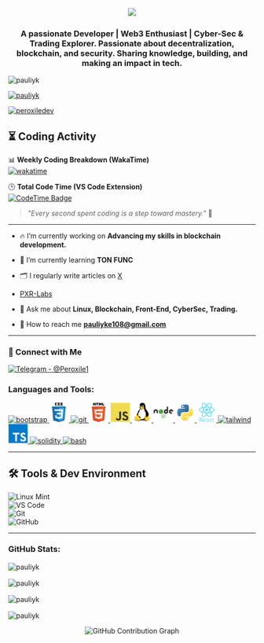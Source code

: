 <div align="center">
  <img src="https://readme-typing-svg.herokuapp.com/?font=Orbitron&size=35&center=true&vCenter=true&width=600&height=100&duration=4000&lines=Hi+There!+👋;I'm+Peroxile!;Welcome+to+My+GitHub+Profile!" />
</div>

<h3 align="center">A passionate Developer | Web3 Enthusiast | Cyber-Sec & Trading Explorer. Passionate about decentralization, blockchain, and security. Sharing knowledge, building, and making an impact in tech.</h3>

<p align="left"> <img src="https://komarev.com/ghpvc/?username=pauliyk&label=Profile%20views&color=0e75b6&style=flat" alt="pauliyk" /> </p>

<p align="left"> <a href="https://github.com/ryo-ma/github-profile-trophy"><img src="https://github-profile-trophy.vercel.app/?username=pauliyk&margin-w=15&column=7" alt="pauliyk" /></a> </p>

<p align="left"> <a href="https://x.com/peroxiledev" target="blank"><img src="https://img.shields.io/twitter/follow/peroxiledev?logo=twitter&style=for-the-badge" alt="peroxiledev" /></a> </p>

## ⏳ Coding Activity  

📊 **Weekly Coding Breakdown (WakaTime)**  
[![wakatime](https://wakatime.com/badge/user/b98be6b6-c50a-4bf3-8b16-1284217f21ce.svg)](https://wakatime.com/@b98be6b6-c50a-4bf3-8b16-1284217f21ce)

🕒 **Total Code Time (VS Code Extension)**  
[![CodeTime Badge](https://img.shields.io/endpoint?style=social&color=222&url=https%3A%2F%2Fapi.codetime.dev%2Fshield%3Fid%3D26555%26project%3D%26in=0)](https://codetime.dev)

> _"Every second spent coding is a step toward mastery."_ 🚀

---
- 🔥 I’m currently working on **Advancing my skills in blockchain development.**

- 🌱 I’m currently learning **TON FUNC**

- 🗂️ I regularly write articles on [X ](https://x.com/PeroxileDev)
-   
  [PXR-Labs](https://t.me/PXR_Labs)


- 💬 Ask me about **Linux, Blockchain, Front-End, CyberSec, Trading.**

- 📧 How to reach me **pauliyke108@gmail.com**

---

### 🔗 Connect with Me  

<p align="left">
  <a href="https://t.me/Peroxile1" target="_blank">
    <img src="https://upload.wikimedia.org/wikipedia/commons/8/82/Telegram_logo.svg" alt="Telegram - @Peroxile1" height="30" width="30">
  </a>
</p>


<h3 align="left">Languages and Tools:</h3>
<p align="left">
<a href="https://getbootstrap.com" target="_blank" rel="noreferrer"> <img src="https://getbootstrap.com/docs/5.0/assets/brand/bootstrap-logo.svg" alt="bootstrap" width="40" height="30"/> </a>
<a href="https://www.w3schools.com/css/" target="_blank" rel="noreferrer"> <img src="https://raw.githubusercontent.com/devicons/devicon/master/icons/css3/css3-original-wordmark.svg" alt="css3" width="40" height="40"/> </a>
<a href="https://git-scm.com/" target="_blank" rel="noreferrer"> <img src="https://www.vectorlogo.zone/logos/git-scm/git-scm-icon.svg" alt="git" width="40" height="40"/> </a>
<a href="https://www.w3.org/html/" target="_blank" rel="noreferrer"> <img src="https://raw.githubusercontent.com/devicons/devicon/master/icons/html5/html5-original-wordmark.svg" alt="html5" width="40" height="40"/> </a>
<a href="https://developer.mozilla.org/en-US/docs/Web/JavaScript" target="_blank" rel="noreferrer"> <img src="https://raw.githubusercontent.com/devicons/devicon/master/icons/javascript/javascript-original.svg" alt="javascript" width="40" height="40"/> </a>
<a href="https://www.linux.org/" target="_blank" rel="noreferrer"> <img src="https://raw.githubusercontent.com/devicons/devicon/master/icons/linux/linux-original.svg" alt="linux" width="40" height="40"/> </a>
<a href="https://nodejs.org" target="_blank" rel="noreferrer"> <img src="https://raw.githubusercontent.com/devicons/devicon/master/icons/nodejs/nodejs-original-wordmark.svg" alt="nodejs" width="40" height="40"/> </a>
<a href="https://www.python.org" target="_blank" rel="noreferrer"> <img src="https://raw.githubusercontent.com/devicons/devicon/master/icons/python/python-original.svg" alt="python" width="40" height="40"/> </a>
<a href="https://reactjs.org/" target="_blank" rel="noreferrer"> <img src="https://raw.githubusercontent.com/devicons/devicon/master/icons/react/react-original-wordmark.svg" alt="react" width="40" height="40"/> </a>
<a href="https://tailwindcss.com/" target="_blank" rel="noreferrer"> <img src="https://www.vectorlogo.zone/logos/tailwindcss/tailwindcss-icon.svg" alt="tailwind" width="40" height="40"/> </a>
<a href="https://www.typescriptlang.org/" target="_blank" rel="noreferrer"> <img src="https://raw.githubusercontent.com/devicons/devicon/master/icons/typescript/typescript-original.svg" alt="typescript" width="40" height="40"/> </a>
<a href="https://soliditylang.org" target="_blank" rel="noreferrer"> <img src="https://upload.wikimedia.org/wikipedia/commons/9/98/Solidity_logo.svg" alt="solidity" width="40" height="40"/> </a> <a href="https://www.gnu.org/software/bash/" target="_blank" rel="noreferrer"> <img src="https://upload.wikimedia.org/wikipedia/commons/8/82/Gnu-bash-logo.svg" alt="bash" width="40" height="40"/> </a>
</p>

---

## 🛠 Tools & Dev Environment

![Linux Mint](https://img.shields.io/badge/Linux_Mint-87CF3E?style=flat&logo=linuxmint&logoColor=white)  
![VS Code](https://img.shields.io/badge/VS_Code-007ACC?style=flat&logo=visualstudiocode&logoColor=white)  
![Git](https://img.shields.io/badge/Git-F05032?style=flat&logo=git&logoColor=white)  
![GitHub](https://img.shields.io/badge/GitHub-181717?style=flat&logo=github&logoColor=white)

---

<h3 align="left">GitHub Stats:</h3>
<p><img align="center" src="https://github-readme-stats.vercel.app/api?username=pauliyk&show_icons=true&theme=radical" alt="pauliyk" /></p>
<p><img align="center" src="https://github-readme-streak-stats.herokuapp.com/?user=pauliyk&theme=radical" alt="pauliyk" /></p>
<p><img align="center" src="https://github-readme-stats.vercel.app/api/top-langs?username=pauliyk&show_icons=true&layout=compact&theme=radical" alt="pauliyk" /></p>
<p><img align="center" src="https://github-profile-summary-cards.vercel.app/api/cards/profile-details?username=pauliyk&theme=radical" alt="pauliyk" /></p>

<!-- Contribution Graph -->
<p align="center">
  <img src="https://github-readme-activity-graph.vercel.app/graph?username=pauliyk&theme=react-dark" alt="GitHub Contribution Graph" />
</p>
